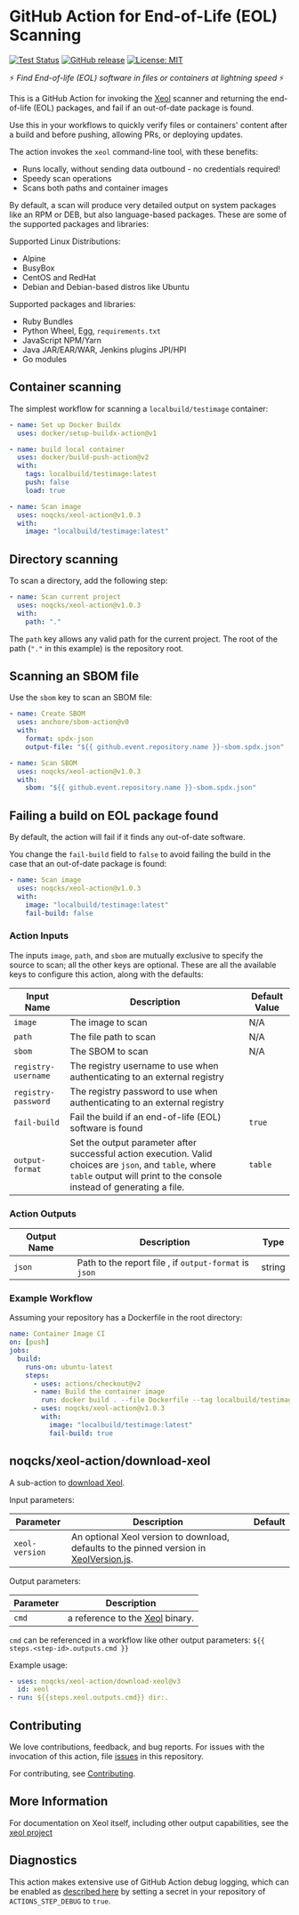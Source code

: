 # GitHub Action for End-of-Life (EOL) Scanning

[![Test Status][test-img]][test]
[![GitHub release](https://img.shields.io/github/release/noqcks/xeol-action.svg)](https://github.com/noqcks/xeol-action/releases/latest)
[![License: MIT](https://img.shields.io/github/license/noqcks/xeol-action)](https://img.shields.io/github/license/noqcks/xeol-action)

:zap: _Find End-of-life (EOL) software in files or containers at lightning speed_ :zap:

This is a GitHub Action for invoking the [Xeol](https://github.com/noqcks/xeol) scanner and returning the end-of-life (EOL) packages,
and fail if an out-of-date package is found.

Use this in your workflows to quickly verify files or containers' content after a build and before pushing, allowing PRs, or deploying updates.

The action invokes the `xeol` command-line tool, with these benefits:

- Runs locally, without sending data outbound - no credentials required!
- Speedy scan operations
- Scans both paths and container images

By default, a scan will produce very detailed output on system packages like an RPM or DEB, but also language-based packages. These are some of the supported packages and libraries:

Supported Linux Distributions:

- Alpine
- BusyBox
- CentOS and RedHat
- Debian and Debian-based distros like Ubuntu

Supported packages and libraries:

- Ruby Bundles
- Python Wheel, Egg, `requirements.txt`
- JavaScript NPM/Yarn
- Java JAR/EAR/WAR, Jenkins plugins JPI/HPI
- Go modules

## Container scanning

The simplest workflow for scanning a `localbuild/testimage` container:

```yaml
- name: Set up Docker Buildx
  uses: docker/setup-buildx-action@v1

- name: build local container
  uses: docker/build-push-action@v2
  with:
    tags: localbuild/testimage:latest
    push: false
    load: true

- name: Scan image
  uses: noqcks/xeol-action@v1.0.3
  with:
    image: "localbuild/testimage:latest"
```

## Directory scanning

To scan a directory, add the following step:

```yaml
- name: Scan current project
  uses: noqcks/xeol-action@v1.0.3
  with:
    path: "."
```

The `path` key allows any valid path for the current project. The root of the path (`"."` in this example) is the repository root.

## Scanning an SBOM file

Use the `sbom` key to scan an SBOM file:

```yaml
- name: Create SBOM
  uses: anchore/sbom-action@v0
  with:
    format: spdx-json
    output-file: "${{ github.event.repository.name }}-sbom.spdx.json"

- name: Scan SBOM
  uses: noqcks/xeol-action@v1.0.3
  with:
    sbom: "${{ github.event.repository.name }}-sbom.spdx.json"
```

## Failing a build on EOL package found

By default, the action will fail if it finds any out-of-date software.

You change the `fail-build` field to `false` to avoid failing the build in the case that an out-of-date package is found:

```yaml
- name: Scan image
  uses: noqcks/xeol-action@v1.0.3
  with:
    image: "localbuild/testimage:latest"
    fail-build: false
```

### Action Inputs

The inputs `image`, `path`, and `sbom` are mutually exclusive to specify the source to scan; all the other keys are optional. These are all the available keys to configure this action, along with the defaults:

| Input Name          | Description                                                                                                                                                                                                                                                      | Default Value |
| ------------------- | ---------------------------------------------------------------------------------------------------------------------------------------------------------------------------------------------------------------------------------------------------------------- | ------------- |
| `image`             | The image to scan                                                                                                                                                                                                                                                | N/A           |
| `path`              | The file path to scan                                                                                                                                                                                                                                            | N/A           |
| `sbom`              | The SBOM to scan                                                                                                                                                                                                                                                 | N/A           |
| `registry-username` | The registry username to use when authenticating to an external registry                                                                                                                                                                                         |               |
| `registry-password` | The registry password to use when authenticating to an external registry                                                                                                                                                                                         |               |
| `fail-build`        | Fail the build if an end-of-life (EOL) software is found                                                                                                                   | `true`        |
| `output-format`     | Set the output parameter after successful action execution. Valid choices are `json`, and `table`, where `table` output will print to the console instead of generating a file.                                                                         | `table`       |


### Action Outputs

| Output Name | Description                                                  | Type   |
| ----------- | ------------------------------------------------------------ | ------ |
| `json`      | Path to the report file , if `output-format` is `json`       | string |

### Example Workflow

Assuming your repository has a Dockerfile in the root directory:

```yaml
name: Container Image CI
on: [push]
jobs:
  build:
    runs-on: ubuntu-latest
    steps:
      - uses: actions/checkout@v2
      - name: Build the container image
        run: docker build . --file Dockerfile --tag localbuild/testimage:latest
      - uses: noqcks/xeol-action@v1.0.3
        with:
          image: "localbuild/testimage:latest"
          fail-build: true
```

## noqcks/xeol-action/download-xeol

A sub-action to [download Xeol](download-xeol/action.yml).

Input parameters:

| Parameter       | Description                                                                                                  | Default |
| --------------- | ------------------------------------------------------------------------------------------------------------ | ------- |
| `xeol-version` | An optional Xeol version to download, defaults to the pinned version in [XeolVersion.js](XeolVersion.js). |         |

Output parameters:

| Parameter | Description                                                          |
| --------- | -------------------------------------------------------------------- |
| `cmd`     | a reference to the [Xeol](https://github.com/noqcks/xeol) binary. |

`cmd` can be referenced in a workflow like other output parameters:
`${{ steps.<step-id>.outputs.cmd }}`

Example usage:

```yaml
- uses: noqcks/xeol-action/download-xeol@v3
  id: xeol
- run: ${{steps.xeol.outputs.cmd}} dir:.
```

## Contributing

We love contributions, feedback, and bug reports. For issues with the invocation of this action, file [issues](https://github.com/noqcks/xeol-action/issues) in this repository.

For contributing, see [Contributing](CONTRIBUTING.md).

## More Information

For documentation on Xeol itself, including other output capabilities, see the [xeol project](https://github.com/noqcks/xeol)

[test]: https://github.com/noqcks/xeol-action
[test-img]: https://github.com/noqcks/xeol-action/workflows/Tests/badge.svg

## Diagnostics

This action makes extensive use of GitHub Action debug logging,
which can be enabled as [described here](https://github.com/actions/toolkit/blob/master/docs/action-debugging.md)
by setting a secret in your repository of `ACTIONS_STEP_DEBUG` to `true`.
